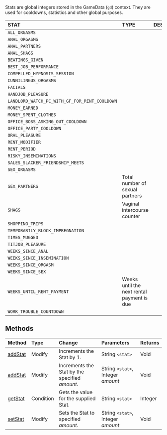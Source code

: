Stats are global integers stored in the GameData (`gd`) context.  They are used for cooldowns, statistics and other global purposes.

| STAT | TYPE | DESCRIPTION | NOTES |
| :--- | :--- | :--- | :--- |
| `ALL_ORGASMS`|||
| `ANAL_ORGASMS`|||
| `ANAL_PARTNERS`|||
| `ANAL_SHAGS`|||
| `BEATINGS_GIVEN`|||
| `BEST_JOB_PERFORMANCE`|||
| `COMPELLED_HYPNOSIS_SESSION`|||
| `CUNNILINGUS_ORGASMS`|||
| `FACIALS`|||
| `HANDJOB_PLEASURE`|||
| `LANDLORD_WATCH_PC_WITH_GF_FOR_RENT_COOLDOWN`|||
| `MONEY_EARNED`|||
| `MONEY_SPENT_CLOTHES`|||
| `OFFICE_BOSS_ASKING_OUT_COOLDOWN`|||
| `OFFICE_PARTY_COOLDOWN`|||
| `ORAL_PLEASURE`|||
| `RENT_MODIFIER`|||
| `RENT_PERIOD`|||
| `RISKY_INSEMINATIONS`|||
| `SALES_SLACKER_FRIENDSHIP_MEETS`|||
| `SEX_ORGASMS`|||
| `SEX_PARTNERS`|Total number of sexual partners||
| `SHAGS`|Vaginal intercourse counter||
| `SHOPPING_TRIPS`|||
| `TEMPORARILY_BLOCK_IMPREGNATION`|||
| `TIMES_MUGGED`|||
| `TITJOB_PLEASURE`|||
| `WEEKS_SINCE_ANAL`|||
| `WEEKS_SINCE_INSEMINATION`|||
| `WEEKS_SINCE_ORGASM`|||
| `WEEKS_SINCE_SEX`|||
| `WEEKS_UNTIL_RENT_PAYMENT`|Weeks until the next rental payment is due||
| `WORK_TROUBLE_COUNTDOWN`|||

## Methods

| Method | Type |  Change | Parameters | Returns |
| :------- | :--- | :----- | :---- | :---- |
| [addStat](Context-Objects#addstatstring-stat-void) | Modify	| Increments the Stat by 1. | String `<stat>` | Void |
| [addStat](Context-Objects#addstatstring-stat-int-amount-void)	| Modify	| Increments the Stat by the specified *amount*. | String `<stat>`, Integer *amount* | Void |
| [getStat](Context-Objects#getstatstring-stat-int)	| Condition |	Gets the value for the supplied Stat. |	String `<stat>` |	Integer |
| [setStat](Context-Objects#setstatstring-stat-int-amount-void)	| Modify | Sets the Stat to specified *amount*. | String `<stat>`, Integer *amount* | Void |

